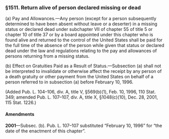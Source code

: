 ### §1511. Return alive of person declared missing or dead ###

(a) Pay and Allowances.—Any person (except for a person subsequently determined to have been absent without leave or a deserter) in a missing status or declared dead under subchapter VII of chapter 55 of title 5 or chapter 10 of title 37 or by a board appointed under this chapter who is found alive and returned to the control of the United States shall be paid for the full time of the absence of the person while given that status or declared dead under the law and regulations relating to the pay and allowances of persons returning from a missing status.

(b) Effect on Gratuities Paid as a Result of Status.—Subsection (a) shall not be interpreted to invalidate or otherwise affect the receipt by any person of a death gratuity or other payment from the United States on behalf of a person referred to in subsection (a) before February 10, 1996.

(Added Pub. L. 104–106, div. A, title V, §569(b)(1), Feb. 10, 1996, 110 Stat. 349; amended Pub. L. 107–107, div. A, title X, §1048(c)(10), Dec. 28, 2001, 115 Stat. 1226.)

#### Amendments ####

**2001**—Subsec. (b). Pub. L. 107–107 substituted “February 10, 1996” for “the date of the enactment of this chapter”.